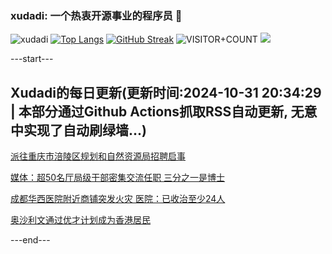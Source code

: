 ### xudadi: 一个热衷开源事业的程序员 👋

![xudadi](https://github-readme-stats-git-masterorgs-github-readme-stats-team.vercel.app/api?username=xudadi)
[![Top Langs](https://github-readme-stats.vercel.app/api/top-langs/?username=xudadi)](https://github.com/anuraghazra/github-readme-stats)
[![GitHub Streak](https://streak-stats.demolab.com?user=xudadi&locale=zh_Hans)](https://git.io/streak-stats)
![VISITOR+COUNT](https://komarev.com/ghpvc/?username=xudadi&label=VISITOR+COUNT)
![](https://raw.githubusercontent.com/xudadi/xudadi/main/assets/github-contribution-grid-snake.svg)


---start---

## Xudadi的每日更新(更新时间:2024-10-31 20:34:29 | 本部分通过Github Actions抓取RSS自动更新, 无意中实现了自动刷绿墙...)

[派往重庆市涪陵区规划和自然资源局招聘启事](https://www.gongkaoleida.com/article/2176756)

[媒体：超50名厅局级干部密集交流任职 三分之一是博士](https://m.163.com/news/article/JFQNFPUS0530JPVV.html)

[成都华西医院附近商铺突发火灾 医院：已收治至少24人](https://m.163.com/news/article/JFR6R3TG0001899O.html)

[奥沙利文通过优才计划成为香港居民](https://m.163.com/news/article/JFR4I07J0001899O.html)

---end---
